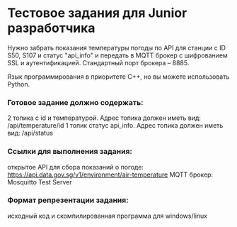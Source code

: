 # Тестовое задания для Junior разработчика 

Нужно забрать показания температуры погоды по API для станции с ID S50, S107 и статус "api_info" и передать в MQTT брокер с шифрованием SSL и аутентификацией. Стандартный порт брокера – 8885.

Язык программирования в приоритете С++, но вы можете использовать Python.

### Готовое задание должно содержать:

2 топика с id и температурой. Адрес топика должен иметь вид: /api/temperature/id
1 топик статус api_info. Адрес топика должен иметь вид: /api/status

### Ссылки для выполнения задания: 
открытое API для сбора показаний о погоде: https://api.data.gov.sg/v1/environment/air-temperature 
MQTT брокер: Mosquitto Test Server 

### Формат репрезентации задания: 
исходный код и скомпилированная программа для windows/linux
